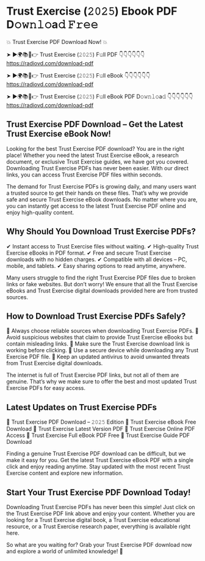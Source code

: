 # Trust Exercise (𝟸𝟶𝟸𝟻) Ebook PDF D𝚘𝚠𝚗𝚕𝚘a𝚍 𝙵𝚛𝚎𝚎

💥 Trust Exercise PDF Download Now! 💥

➤ ►🌍📚📱👉 Trust Exercise (𝟸𝟶𝟸𝟻) F𝚞ll PDF 👇👇👇👇👇👇
https://radiovd.com/download-pdf

➤ ►🌍📚📱👉 Trust Exercise (𝟸𝟶𝟸𝟻) F𝚞ll eBook 👇👇👇👇👇👇
https://radiovd.com/download-pdf

➤ ►🌍📚📱👉 Trust Exercise (𝟸𝟶𝟸𝟻) F𝚞ll eBook PDF D𝚘𝚠𝚗𝚕𝚘a𝚍 👇👇👇👇👇👇
https://radiovd.com/download-pdf

## Trust Exercise PDF Download – Get the Latest Trust Exercise eBook Now!

Looking for the best Trust Exercise PDF download? You are in the right place! Whether you need the latest Trust Exercise eBook, a research document, or exclusive Trust Exercise guides, we have got you covered. Downloading Trust Exercise PDFs has never been easier. With our direct links, you can access Trust Exercise PDF files within seconds.

The demand for Trust Exercise PDFs is growing daily, and many users want a trusted source to get their hands on these files. That’s why we provide safe and secure Trust Exercise eBook downloads. No matter where you are, you can instantly get access to the latest Trust Exercise PDF online and enjoy high-quality content.

## Why Should You Download Trust Exercise PDFs?

✔ Instant access to Trust Exercise files without waiting.
✔ High-quality Trust Exercise eBooks in PDF format.
✔ Free and secure Trust Exercise downloads with no hidden charges.
✔ Compatible with all devices – PC, mobile, and tablets.
✔ Easy sharing options to read anytime, anywhere.

Many users struggle to find the right Trust Exercise PDF files due to broken links or fake websites. But don’t worry! We ensure that all the Trust Exercise eBooks and Trust Exercise digital downloads provided here are from trusted sources.

## How to Download Trust Exercise PDFs Safely?

📌 Always choose reliable sources when downloading Trust Exercise PDFs.
📌 Avoid suspicious websites that claim to provide Trust Exercise eBooks but contain misleading links.
📌 Make sure the Trust Exercise download link is working before clicking.
📌 Use a secure device while downloading any Trust Exercise PDF file.
📌 Keep an updated antivirus to avoid unwanted threats from Trust Exercise digital downloads.

The internet is full of Trust Exercise PDF links, but not all of them are genuine. That’s why we make sure to offer the best and most updated Trust Exercise PDFs for easy access.

## Latest Updates on Trust Exercise PDFs

🔹 Trust Exercise PDF Download – 𝟸𝟶𝟸𝟻 Edition
🔹 Trust Exercise eBook Free Download
🔹 Trust Exercise Latest Version PDF
🔹 Trust Exercise Online PDF Access
🔹 Trust Exercise Full eBook PDF Free
🔹 Trust Exercise Guide PDF Download

Finding a genuine Trust Exercise PDF download can be difficult, but we make it easy for you. Get the latest Trust Exercise eBook PDF with a single click and enjoy reading anytime. Stay updated with the most recent Trust Exercise content and explore new information.

## Start Your Trust Exercise PDF Download Today!

Downloading Trust Exercise PDFs has never been this simple! Just click on the Trust Exercise PDF link above and enjoy your content. Whether you are looking for a Trust Exercise digital book, a Trust Exercise educational resource, or a Trust Exercise research paper, everything is available right here.

So what are you waiting for? Grab your Trust Exercise PDF download now and explore a world of unlimited knowledge! 🚀